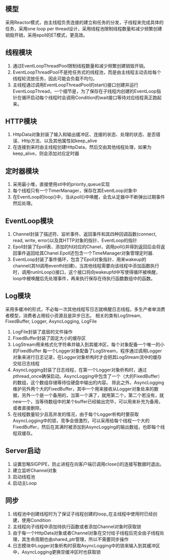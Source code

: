 ## 模型
采用Reactor模式，由主线程负责连接的建立和任务的分发，子线程来完成具体的任务，采用one loop per thread设计，采用线程池限制线程数量和减少频繁创建销毁开销，采用epoll的ET模式，更高效。

## 线程模块
1. 通过EventLoopThreadPool限制线程数量和减少频繁创建销毁开销。
2. EventLoopThreadPool不是抢任务式的线程池，而是由主线程主动去给每个线程轮流放任务，因此可能会负载不均匀。
3. 主线程通过调用EventLoopThreadPool的start()接口创建并运行EventLoopThread，一个细节是，为了保存在子线程内创建的EventLoop指针在循环启动每个线程时会调用Condition的wait接口等待对应线程真正跑起来。

## HTTP模块
1. HttpData对象封装了输入和输出缓冲区、连接的状态、处理的状态、是否错误、Http方法、以及其他属性如keep_alive
2. 在连接到来时由主线程创建HttpData，然后交由其他线程处理，如果为keep_alive，则会添加对应定时器
## 定时器模块
1. 采用最小堆，直接使用stl中的priority_queue实现
2. 每个线程只有一个TimerManager，保存在其EventLoop对象中
3. 在EventLoop的loop()中，当从poll()中唤醒，会去从定器中不断弹出过期事件然后处理。
## EventLoop模块
1. Channel封装了描述符、监听事件、返回事件和其四种回调函数(connect, read, write, error)以及其HTTP对象的指针、EventLoop的指针
2. Epoll封装了Epoll表、添加的fd对应的Chanel，调用poll()并得到返回后会将返回事件返回给其Chanel.Epoll还包含一个TimeManager对象管理定时器.
3. EventLoop封装了事件循环，包含了Epoll对象指针、用来wakeup的channel(其fd调用eventfd创建)，当其他线程需要向该线程中添加函数执行时，调用runInLoop()接口，这个接口将向wakeupfd中写使得循环被唤醒，loop中被唤醒后先处理事件，再来执行保存在待执行函数数组中的函数。

## Log模块
采用多缓冲的形式，不必每一次其他线程写日志就唤醒日志线程。多生产者单消费者模型，消费者占用较小资源且是异步日志。
相关的类有LogStream, FixedBuffer, Logger, AsyncLogging, LogFile
1. LogFile封装了底层的文件操作
2. FixedBuffer封装了固定大小的缓存区
3. LogStream用来格式化字符串并输入到其缓冲区，每个对象配备一个唯一的小的FixedBuffer
每一个Logger对象配备了LogStream，程序通过调用Logger对象来进行日志记录，在Logger对象析构时才会把其LogStream流中的缓存交给日志线程
4. AsyncLogging封装了日志线程，在第一个Logger对象析构时，通过pthread_once确保启动。AsyncLogging中包含了一个（大的FixedBuffer）的数组，这个数组存储等待往硬盘中输出的内容。
除此之外，AsyncLogging维护另外两个大的FixedBuffer，其中一个用来接收从Logger对象处来的数据，另外一个是一个备用的，当第一个满了，就用第二个，第二个若没有，就new一个，当等待数组中的某个buffer已经输出完毕，可以用来补充为备用，或者直接删除。
5. 在线程数量较少且高并发的情况，由于每个Logger析构时要获取AsyncLogging中的锁，竞争会很激烈，可以采用给每个线程一个大的FixedBuffer，然后在其满时被添加到AsyncLogging的输出数组，也即每个线程双缓存。

## Server启动
1. 设置忽略SIGPIPE，防止进程在向客户端已调用close()的连接写数据时退出。
2. 建立监听Channel对象
3. 启动线程池
4. 启动主Loop

## 同步
1. 线程池中创建线程时为了保证子线程创建的loop_在主线程中使用时已经创建，使用Condition
2. 主线程向子线程中添加待执行函数或者添加Channel对象时获取锁
3. 由于每一个HttpData对象或者Channel对象在交付给子线程后完全由子线程处理，其生命周期也由shared_ptr管理，所以不需要同步操作
4. 日志模块中Logger对象析构时获取AsyncLogging中的锁来输入到其缓冲区中，AsyncLogging更换空缓冲区时也获取锁
